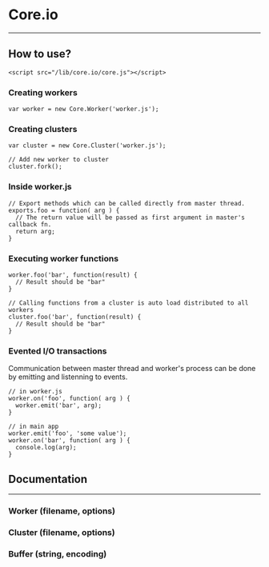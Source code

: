 # Core.io
---------------------------


## How to use?

    
    <script src="/lib/core.io/core.js"></script>

### Creating workers

    var worker = new Core.Worker('worker.js');


### Creating clusters

    var cluster = new Core.Cluster('worker.js');
  
    // Add new worker to cluster
    cluster.fork();

### Inside worker.js

    // Export methods which can be called directly from master thread.
    exports.foo = function( arg ) {
      // The return value will be passed as first argument in master's callback fn.
      return arg;
    }

### Executing worker functions

    worker.foo('bar', function(result) {
      // Result should be "bar"
    }

    // Calling functions from a cluster is auto load distributed to all workers
    cluster.foo('bar', function(result) {
      // Result should be "bar"
    }

### Evented I/O transactions

Communication between master thread and worker's process can be done by emitting and listenning to events.

    // in worker.js
    worker.on('foo', function( arg ) {
      worker.emit('bar', arg);
    }

    // in main app
    worker.emit('foo', 'some value');
    worker.on('bar', function( arg ) {
      console.log(arg);
    }


## Documentation
----------------

### Worker (filename, options)


### Cluster (filename, options)


### Buffer (string, encoding)

